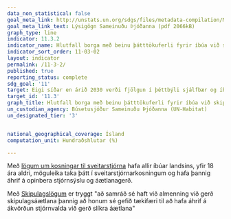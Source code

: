 ```yaml
---
data_non_statistical: false
goal_meta_link: http://unstats.un.org/sdgs/files/metadata-compilation/Metadata-Goal-11.pdf
goal_meta_link_text: Lýsigögn Sameinuðu Þjóðanna (pdf 2066kB)
graph_type: line
indicator: 11.3.2
indicator_name: Hlutfall borga með beinu þátttökuferli fyrir íbúa við skipulag og stjórnun þéttbýlis, með reglubundnum og lýðræðislegum hætti.
indicator_sort_order: 11-03-02
layout: indicator
permalink: /11-3-2/
published: true
reporting_status: complete
sdg_goal: '11'
target: Eigi síðar en árið 2030 verði fjölgun í þéttbýli sjálfbær og íbúar alls staðar í heiminum taki meiri þátt í skipulagsmálum og samkomulagi um sjálfbærni. 
target_id: '11.3'
graph_title: Hlutfall borga með beinu þátttökuferli fyrir íbúa við skipulag og stjórnun þéttbýlis, með reglubundnum og lýðræðislegum hætti.
un_custodian_agency: Búsetusjóður Sameinuðu Þjóðanna (UN-Habitat)
un_designated_tier: '3'


national_geographical_coverage: Ísland
computation_unit: Hundraðshlutar (%)

---
```


Með [lögum um kosningar til sveitarstjórna](https://www.althingi.is/altext/stjt/1998.005.html) hafa allir íbúar landsins, yfir 18 ára aldri, möguleika taka þátt í sveitarstjórnarkosningum og hafa þannig áhrif á opinbera stjórnsýslu og áætlanagerð.

Með [Skipulagslögum](https://www.althingi.is/lagas/nuna/2010123.html) er tryggt "að samráð sé haft við almenning við gerð skipulagsáætlana þannig að honum sé gefið tækifæri til að hafa áhrif á ákvörðun stjórnvalda við gerð slíkra áætlana"
